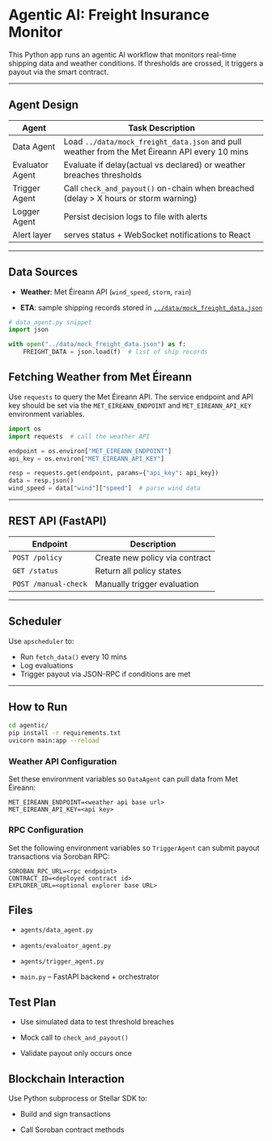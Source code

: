 # Agentic AI: Freight Insurance Monitor

This Python app runs an agentic AI workflow that monitors real-time shipping data and weather conditions. If thresholds are crossed, it triggers a payout via the smart contract.

---

## Agent Design

| Agent           | Task Description                                                                    |
| --------------- | ----------------------------------------------------------------------------------- |
| Data Agent      | Load `../data/mock_freight_data.json` and pull weather from the Met Éireann API every 10 mins |
| Evaluator Agent | Evaluate if delay(actual vs declared) or weather breaches thresholds                |
| Trigger Agent   | Call `check_and_payout()` on-chain when breached (delay > X hours or storm warning) |
| Logger Agent    | Persist decision logs to file with alerts                                           |
| Alert layer     | serves status + WebSocket notifications to React                                    |

---

## Data Sources

- **Weather**: Met Éireann API (`wind_speed`, `storm`, `rain`)

- **ETA**: sample shipping records stored in [`../data/mock_freight_data.json`](../data/mock_freight_data.json)

```python
# data_agent.py snippet
import json

with open("../data/mock_freight_data.json") as f:
    FREIGHT_DATA = json.load(f)  # list of ship records
```

## Fetching Weather from Met Éireann

Use `requests` to query the Met Éireann API. The service endpoint and API key
should be set via the `MET_EIREANN_ENDPOINT` and `MET_EIREANN_API_KEY`
environment variables.

```python
import os
import requests  # call the weather API

endpoint = os.environ["MET_EIREANN_ENDPOINT"]
api_key = os.environ["MET_EIREANN_API_KEY"]

resp = requests.get(endpoint, params={"api_key": api_key})
data = resp.json()
wind_speed = data["wind"]["speed"]  # parse wind data
```

---

## REST API (FastAPI)

| Endpoint             | Description                    |
| -------------------- | ------------------------------ |
| `POST /policy`       | Create new policy via contract |
| `GET /status`        | Return all policy states       |
| `POST /manual-check` | Manually trigger evaluation    |

---

## Scheduler

Use `apscheduler` to:

- Run `fetch_data()` every 10 mins
- Log evaluations
- Trigger payout via JSON-RPC if conditions are met

---

## How to Run

```bash
cd agentic/
pip install -r requirements.txt
uvicorn main:app --reload
```

### Weather API Configuration

Set these environment variables so `DataAgent` can pull data from Met Éireann:

```
MET_EIREANN_ENDPOINT=<weather api base url>
MET_EIREANN_API_KEY=<api key>
```

### RPC Configuration

Set the following environment variables so `TriggerAgent` can submit
payout transactions via Soroban RPC:

```
SOROBAN_RPC_URL=<rpc endpoint>
CONTRACT_ID=<deployed contract id>
EXPLORER_URL=<optional explorer base URL>
```

## Files

- `agents/data_agent.py`

- `agents/evaluator_agent.py`

- `agents/trigger_agent.py`

- `main.py` – FastAPI backend + orchestrator

## Test Plan

- Use simulated data to test threshold breaches

- Mock call to `check_and_payout()`

- Validate payout only occurs once

## Blockchain Interaction

Use Python subprocess or Stellar SDK to:

- Build and sign transactions

- Call Soroban contract methods
